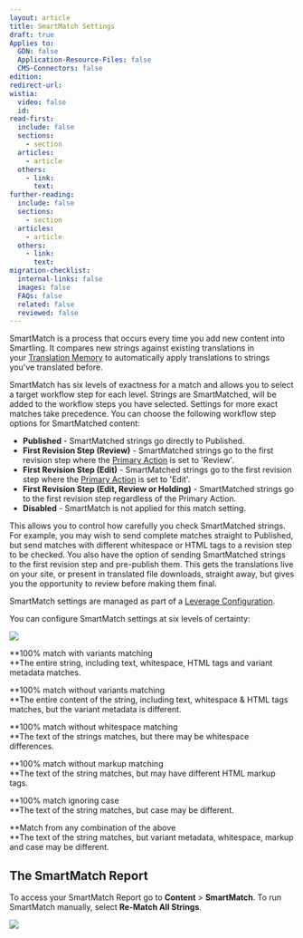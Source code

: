 ```yaml
---
layout: article
title: SmartMatch Settings
draft: true
Applies to:
  GDN: false
  Application-Resource-Files: false
  CMS-Connectors: false
edition:
redirect-url:
wistia:
  video: false
  id:
read-first:
  include: false
  sections:
    - section
  articles:
    - article
  others:
    - link:
      text:
further-reading:
  include: false
  sections:
    - section
  articles:
    - article
  others:
    - link:
      text:
migration-checklist:
  internal-links: false
  images: false
  FAQs: false
  related: false
  reviewed: false
---
```



SmartMatch is a process that occurs every time you add new content into Smartling. It compares new strings against existing translations in your [Translation Memory]() to automatically apply translations to strings you've translated before.

SmartMatch has six levels of exactness for a match and allows you to select a target workflow step for each level. Strings are SmartMatched, will be added to the workflow steps you have selected. Settings for more exact matches take precedence. You can choose the following workflow step options for SmartMatched content:

*   **Published** - SmartMatched strings go directly to Published.
*   **First Revision Step (Review)** - SmartMatched strings go to the first revision step where the [Primary Action]() is set to 'Review'.
*   **First Revision Step (Edit)** - SmartMatched strings go to the first revision step where the [Primary Action]() is set to 'Edit'.
*   **First Revision Step (Edit, Review or Holding)** - SmartMatched strings go to the first revision step regardless of the Primary Action.
*   **Disabled** - SmartMatch is not applied for this match setting.

This allows you to control how carefully you check SmartMatched strings. For example, you may wish to send complete matches straight to Published, but send matches with different whitespace or HTML tags to a revision step to be checked. You also have the option of sending SmartMatched strings to the first revision step and pre-publish them. This gets the translations live on your site, or present in translated file downloads, straight away, but gives you the opportunity to review before making them final.

SmartMatch settings are managed as part of a [Leverage Configuration]().

You can configure SmartMatch settings at six levels of certainty:

![](/hc/en-us/article_attachments/209014247/Smartling___Linguistic_Assets.png)

**100% match with variants matching  
**The entire string, including text, whitespace, HTML tags and variant metadata matches.

**100% match without variants matching  
**The entire content of the string, including text, whitespace & HTML tags matches, but the variant metadata is different.

**100% match without whitespace matching  
**The text of the strings matches, but there may be whitespace differences.

**100% match without markup matching  
**The text of the string matches, but may have different HTML markup tags.

**100% match ignoring case  
**The text of the string matches, but case may be different.

**Match from any combination of the above  
**The text of the string matches, but variant metadata, whitespace, markup and case may be different.  

## The SmartMatch Report

To access your SmartMatch Report go to **Content** > **SmartMatch**. To run SmartMatch manually, select **Re-Match All Strings**.

![](/hc/en-us/article_attachments/205908917/Smartling___SmartMatch_Report.png)